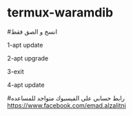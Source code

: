 # termux-waramdib

#انسخ و الصق فقط 

1-apt update 

2-apt upgrade

3-exit

4-apt update 

#رابط حسابي على الفيسبوك متواجد للمساعده
https://www.facebook.com/emad.alzalitni
